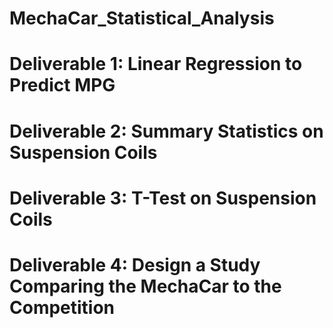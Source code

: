 # MechaCar_Statistical_Analysis

# Deliverable 1: Linear Regression to Predict MPG
# Deliverable 2: Summary Statistics on Suspension Coils
# Deliverable 3: T-Test on Suspension Coils
# Deliverable 4: Design a Study Comparing the MechaCar to the Competition
